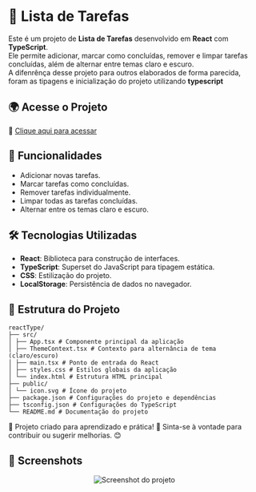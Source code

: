 # 📝 Lista de Tarefas 

Este é um projeto de **Lista de Tarefas** desenvolvido em **React** com **TypeScript**. <br/>
Ele permite adicionar, marcar como concluídas, remover e limpar tarefas concluídas, além de alternar entre temas claro e escuro.<br/>
A difenrênça desse projeto para outros elaborados de forma parecida, foram as tipagens e inicialização do projeto utilizando **typescript**

## 🌍 Acesse o Projeto
🔗 [Clique aqui para acessar](https://todo-typescript-wheat.vercel.app/)

## 🚀 Funcionalidades

- Adicionar novas tarefas.
- Marcar tarefas como concluídas.
- Remover tarefas individualmente.
- Limpar todas as tarefas concluídas.
- Alternar entre os temas claro e escuro.

## 🛠️ Tecnologias Utilizadas

- **React**: Biblioteca para construção de interfaces.
- **TypeScript**: Superset do JavaScript para tipagem estática.
- **CSS**: Estilização do projeto.
- **LocalStorage**: Persistência de dados no navegador.

## 📂 Estrutura do Projeto
```
reactType/ 
├── src/ 
│ ├── App.tsx # Componente principal da aplicação 
│ ├── ThemeContext.tsx # Contexto para alternância de tema (claro/escuro) 
│ ├── main.tsx # Ponto de entrada do React 
│ ├── styles.css # Estilos globais da aplicação 
│ └── index.html # Estrutura HTML principal 
├── public/ 
│ └── icon.svg # Ícone do projeto 
├── package.json # Configurações do projeto e dependências 
├── tsconfig.json # Configurações do TypeScript 
└── README.md # Documentação do projeto

```
🔹 Projeto criado para aprendizado e prática! 🚀 Sinta-se à vontade para contribuir ou sugerir melhorias. 😊

## 📸 Screenshots
<p align="center">
  <img src="https://github.com/user-attachments/assets/f3f937cd-4e20-48a7-827e-de6a78c4a51e" alt="Screenshot do projeto">
</p>
